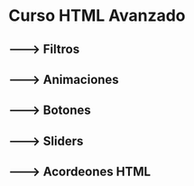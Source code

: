 # Curso HTML Avanzado
## ---> Filtros
## ---> Animaciones
## ---> Botones
## ---> Sliders
## ---> Acordeones HTML
